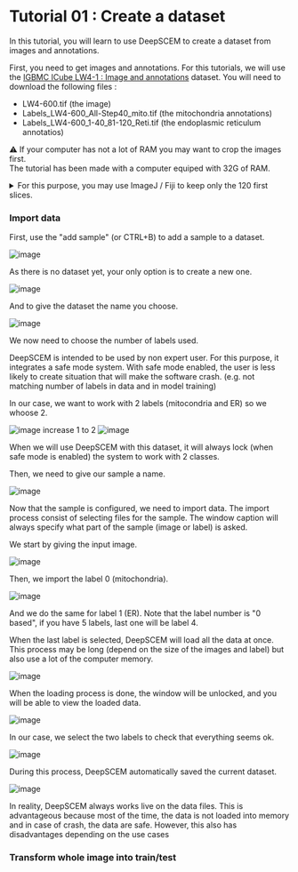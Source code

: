 # Tutorial 01 : Create a dataset

In this tutorial, you will learn to use DeepSCEM to create a dataset from images
and annotations.

First, you need to get images and annotations. For this tutorials, we will use
the 
[IGBMC ICube LW4-1 : Image and annotations](https://zenodo.org/records/8344292)
dataset.
You will need to download the following files :
* LW4-600.tif (the image)
* Labels_LW4-600_All-Step40_mito.tif (the mitochondria annotations)
* Labels_LW4-600_1-40_81-120_Reti.tif (the endoplasmic reticulum annotatios)

⚠️ If your computer has not a lot of RAM you may want to crop the images first.  
The tutorial has been made with a computer equiped with 32G of RAM.

<details> 
  <summary>For this purpose, you may use ImageJ / Fiji to keep only the 120 first slices.</summary>
  <img src="https://github.com/user-attachments/assets/8e7c957d-54e3-4d7b-a2d0-f922f3a232be">
</details>

### Import data

First, use the "add sample" (or CTRL+B) to add a sample to a dataset.

![image](https://github.com/user-attachments/assets/d5eedb33-b53b-483e-a7fa-734c82dec7e5)

As there is no dataset yet, your only option is to create a new one.

![image](https://github.com/user-attachments/assets/9c49268e-9339-47aa-9d54-06d54600c532)

And to give the dataset the name you choose.

![image](https://github.com/user-attachments/assets/555031df-e092-4e6b-abc2-e3f7b3a92157)

We now need to choose the number of labels used.

DeepSCEM is intended to be used by non expert user.
For this purpose, it integrates a safe mode system.
With safe mode enabled, the user is less likely to create situation that will make the software crash.
(e.g. not matching number of labels in data and in model training)

In our case, we want to work with 2 labels (mitocondria and ER) so we whoose 2.

![image](https://github.com/user-attachments/assets/185f2e6c-7f4c-4a73-93d6-219b91249bc2)
increase 1 to 2
![image](https://github.com/user-attachments/assets/12426580-3df8-4c8c-8991-b0819a0a2780)

When we will use DeepSCEM with this dataset, it will always lock (when safe mode is enabled) the system to work with 2 classes.

Then, we need to give our sample a name.

![image](https://github.com/user-attachments/assets/a221b849-ac48-4d5b-b99c-4b7c1860abfe)

Now that the sample is configured, we need to import data.
The import process consist of selecting files for the sample.
The window caption will always specify what part of the sample (image or label) is asked.

We start by giving the input image.

![image](https://github.com/user-attachments/assets/1e76c10d-999c-4e20-a54d-be4100b1a822)

Then, we import the label 0 (mitochondria).

![image](https://github.com/user-attachments/assets/5b69f488-430c-4881-9d5f-08aec95f7725)

And we do the same for label 1 (ER).
Note that the label number is "0 based", if you have 5 labels, last one will be label 4.

When the last label is selected, DeepSCEM will load all the data at once.
This process may be long (depend on the size of the images and label) but also use a lot of the computer memory.

![image](https://github.com/user-attachments/assets/87317433-27c5-417c-9107-56e086707e93)

When the loading process is done, the window will be unlocked, and you will be able to view the loaded data.

![image](https://github.com/user-attachments/assets/da3d3770-59d5-47d7-a8fe-b66150ce6957)

In our case, we select the two labels to check that everything seems ok.

![image](https://github.com/user-attachments/assets/1a96a8ce-e5ae-4a57-abc9-a2e5843f9bca)

During this process, DeepSCEM automatically saved the current dataset.

![image](https://github.com/user-attachments/assets/d704e52f-a5cb-4070-a788-bdab0e45135c)

In reality, DeepSCEM always works live on the data files.
This is advantageous because most of the time, the data is not loaded into memory and in case of crash, the data are safe.
However, this also has disadvantages depending on the use cases

### Transform whole image into train/test
